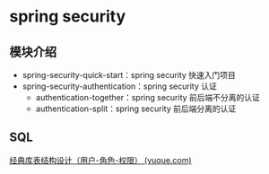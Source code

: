 # spring security 
## 模块介绍

* spring-security-quick-start：spring security 快速入门项目
* spring-security-authentication：spring security 认证
  * authentication-together：spring security  前后端不分离的认证
  * authentication-split：spring security 前后端分离的认证


## SQL

[经典库表结构设计（用户-角色-权限） (yuque.com)](https://www.yuque.com/openpark/mysql/sql)
